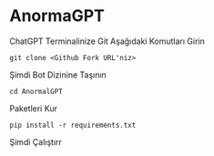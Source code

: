 # AnormaGPT
ChatGPT
Terminalinize Git Aşağıdaki Komutları Girin

`git clone <Github Fork URL'niz>`

Şimdi Bot Dizinine Taşının

`cd AnormalGPT`

Paketleri Kur

`pip install -r requirements.txt`

Şimdi Çalıştırr
